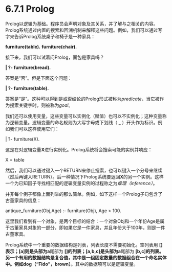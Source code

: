 # 6.7.1 Prolog

Prolog以逻辑为基础。程序员会声明对象及其关系，并了解与之相关的内容。Prolog系统通过内置的搜索和回溯机制来解释这些问题。例如，我们可以通过写字来告诉Prolog系统桌子和椅子是一种家具：

**furniture(table).**
**furniture(chair).**

接下来，我们可以试着问Prolog，面包是家具吗？

**| ?- furniture(bread).**

答案是“否”。但是下面这个问题：

**| ?- furniture(table).**

答案是“是”。这种可以得到是或否结论的Prolog形式被称为*predicate*，当它被作为搜索关键字时，则被称为*goal*。

我们还可以使用变量，这些变量可以实例化（赋值）也可以不实例化；这种变量称为逻辑变量。逻辑变量的命名规则为大写字母或下划线（ _ ）开头作为标识。例如我们可以这样使用它们：

| ?- furniture(X).

这是在对逻辑变量**X**进行实例化。Prolog系统将会搜索可能的实例并响应：

X = table

然后，我们可以通过键入一个RETURN来停止搜索，也可以键入一个分号来继续（然后再键入RETURN）。后一种情况下Prolog系统要返回**X**的另一个实例。这样一个为已知因子寻找相匹配的逻辑变量实例的过程称之为*推理（inference）*。

并非每个例子都像上面列举的那么简单。例如，如下这样一个Prolog子句包含了古董家具的信息：

antique_furniture(Obj,Age) :- furniture(Obj), Age > 100.

这里我们看到有一个对象，是两个目标的结合：一个对象Obj和一个年份Age是属于古董家具对象的一部分，即如果它是一件家具，并且年份大于100年，则是一件古董家具。

Prolog系统中一个重要的数据结构是列表，列表长度不需要初始化。空列表用 **[]**表示；**[a]**则是头部为**a**尾部为 **[]**的列表；**[a,b,c]**是头部为**a**尾部为 **[b,c]**的列表。另一个有用的数据结构是复合值，其中是一组固定数量的数据组合在一个命名实体中。例如**dog（“Fido”，brown）**。其中的数据项可以是逻辑变量。
